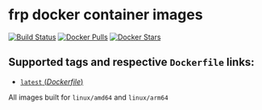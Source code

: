 # frp docker container images

[![Build Status](https://github.com/wodby/frp/workflows/Build%20docker%20image/badge.svg)](https://github.com/wodby/frp/actions)
[![Docker Pulls](https://img.shields.io/docker/pulls/wodby/frp.svg)](https://hub.docker.com/r/wodby/frp)
[![Docker Stars](https://img.shields.io/docker/stars/wodby/frp.svg)](https://hub.docker.com/r/wodby/frp)

## Supported tags and respective `Dockerfile` links:

- [`latest` (*Dockerfile*)](https://github.com/wodby/frp/tree/master/Dockerfile)

All images built for `linux/amd64` and `linux/arm64`
